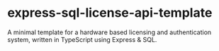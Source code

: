 # express-sql-license-api-template
A minimal template for a hardware based licensing and authentication system, written in TypeScript using Express &amp; SQL.
